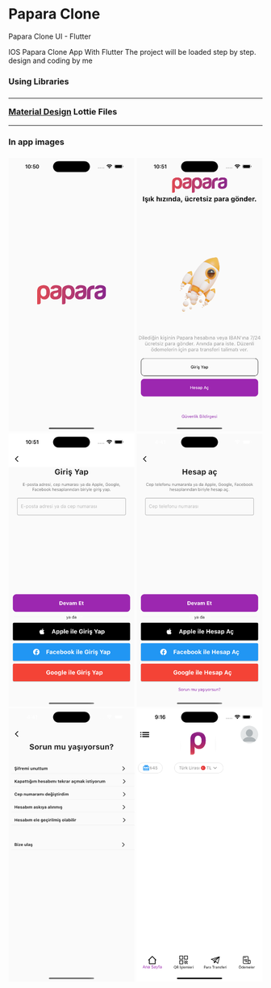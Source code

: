 # Papara Clone
Papara Clone UI - Flutter

IOS Papara Clone App With Flutter
The project will be loaded step by step.
design and coding by me



<h3>Using Libraries<h3>
<hr>
  <a href="https://material.io/" target="_blank">Material Design</a>
Lottie Files
<hr>
<div style="float:center">
  <h4> In app images </h4>
<img src="https://github.com/BUYRAK/PaparaClone/blob/master/screenshots/splash-page.png" width="250px">
<img src="https://github.com/BUYRAK/PaparaClone/blob/master/screenshots/welcome-page.png" width="250px">
<img src="https://github.com/BUYRAK/PaparaClone/blob/master/screenshots/login-page.png" width="250px">
<img src="https://github.com/BUYRAK/PaparaClone/blob/master/screenshots/register-page.png" width="250px">
<img src="https://github.com/BUYRAK/PaparaClone/blob/master/screenshots/help-page.png" width="250px">
<img src="https://github.com/BUYRAK/PaparaClone/blob/master/screenshots/home-page.png" width="250px">
<div>
